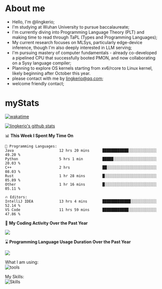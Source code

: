 # About me

- Hello, I'm @lingkerio; 
- I'm studying at Wuhan University to pursue baccalaureate;
- I'm currently diving into Programming Language Theory (PLT) and making time to read through TaPL (Types and Programming Languages);
- My current research focuses on MLSys, particularly edge-device inference, though I'm also deeply interested in LLM serving;
- I'm pursuing mastery of computer fundamentals - already co-developed a pipelined CPU that successfully booted PMON, and now collaborating on a Sysy language compiler;
- Planning to explore OS kernels starting from xv6/rcore to Linux kernel, likely beginning after October this year.
- please contact with me by lingkerio@qq.com;
- welcome friendly contact;


# myStats
[![wakatime](https://wakatime.com/badge/user/91f23013-72dc-47fa-9246-c7f1d9e4561b.svg)](https://wakatime.com/@91f23013-72dc-47fa-9246-c7f1d9e4561b)

[![lingkerio's github stats](https://github-readme-stats-neon-sigma-67.vercel.app/api?username=lingkerio&show_icons=true&theme=swift)](https://github-readme-stats-neon-sigma-67.vercel.app)

<!--START_SECTION:waka-->
📊 **This Week I Spent My Time On** 

```text
💬 Programming Languages: 
Java                     12 hrs 20 mins      ████████████░░░░░░░░░░░░░   49.20 % 
Python                   5 hrs 1 min         █████░░░░░░░░░░░░░░░░░░░░   20.03 % 
C++                      2 hrs               ██░░░░░░░░░░░░░░░░░░░░░░░   08.03 % 
Rust                     1 hr 28 mins        █░░░░░░░░░░░░░░░░░░░░░░░░   05.89 % 
Other                    1 hr 16 mins        █░░░░░░░░░░░░░░░░░░░░░░░░   05.11 % 

🔥 Editors: 
IntelliJ IDEA            13 hrs 4 mins       █████████████░░░░░░░░░░░░   52.14 % 
VS Code                  11 hrs 59 mins      ████████████░░░░░░░░░░░░░   47.86 % 
```


<!--END_SECTION:waka-->

📅 **My Coding Activity Over the Past Year**

<a href="https://wakatime.com"><img src="https://wakatime.com/share/@lingkerio/9d8c2ccb-422f-4031-86b5-c947c7b728ba.png" /></a>

⌛ **Programming Language Usage Duration Over the Past Year**

<a href="https://wakatime.com"><img src="https://wakatime.com/share/@lingkerio/b4268c3a-49e5-469e-b094-8e53392cb864.png" /></a>

What I am using:  
![tools](https://skillicons.dev/icons?i=discord,twitter,linkedin,gitlab,git,github,neovim,vim,stackoverflow,visualstudio,vscode,pycharm,arch,debian,ubuntu)  


My Skills:  
![Skills](https://skillicons.dev/icons?i=linux,windows,c,cpp,cs,ocaml,rust,py,js)  
